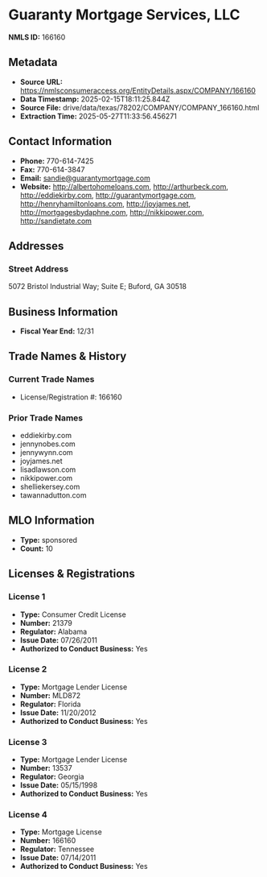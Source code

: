 # Guaranty Mortgage Services, LLC

**NMLS ID:** 166160

## Metadata
- **Source URL:** https://nmlsconsumeraccess.org/EntityDetails.aspx/COMPANY/166160
- **Data Timestamp:** 2025-02-15T18:11:25.844Z
- **Source File:** drive/data/texas/78202/COMPANY/COMPANY_166160.html
- **Extraction Time:** 2025-05-27T11:33:56.456271

## Contact Information
- **Phone:** 770-614-7425
- **Fax:** 770-614-3847
- **Email:** sandie@guarantymortgage.com
- **Website:** http://albertohomeloans.com, http://arthurbeck.com, http://eddiekirby.com, http://guarantymortgage.com, http://henryhamiltonloans.com, http://joyjames.net, http://mortgagesbydaphne.com, http://nikkipower.com, http://sandietate.com

## Addresses
### Street Address
5072 Bristol Industrial Way; Suite E; Buford, GA 30518

## Business Information
- **Fiscal Year End:** 12/31

## Trade Names & History
### Current Trade Names
- License/Registration #: 166160

### Prior Trade Names
- eddiekirby.com
- jennynobes.com
- jennywynn.com
- joyjames.net
- lisadlawson.com
- nikkipower.com
- shelliekersey.com
- tawannadutton.com

## MLO Information
- **Type:** sponsored
- **Count:** 10

## Licenses & Registrations

### License 1
- **Type:** Consumer Credit License
- **Number:** 21379
- **Regulator:** Alabama
- **Issue Date:** 07/26/2011
- **Authorized to Conduct Business:** Yes

### License 2
- **Type:** Mortgage Lender License
- **Number:** MLD872
- **Regulator:** Florida
- **Issue Date:** 11/20/2012
- **Authorized to Conduct Business:** Yes

### License 3
- **Type:** Mortgage Lender License
- **Number:** 13537
- **Regulator:** Georgia
- **Issue Date:** 05/15/1998
- **Authorized to Conduct Business:** Yes

### License 4
- **Type:** Mortgage License
- **Number:** 166160
- **Regulator:** Tennessee
- **Issue Date:** 07/14/2011
- **Authorized to Conduct Business:** Yes
